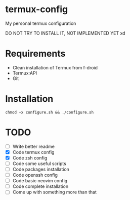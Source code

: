 # termux-config
My personal termux configuration

DO NOT TRY TO INSTALL IT, NOT IMPLEMENTED YET xd
# Requirements
- Clean installation of Termux from f-droid
- Termux:API
- Git

# Installation
`
chmod +x configure.sh && ./configure.sh
`

# TODO
- [ ] Write better readme
- [x] Code termux config 
- [x] Code zsh config 
- [ ] Code some useful scripts
- [ ] Code packages installation 
- [ ] Code openssh config 
- [ ] Code basic neovim config 
- [ ] Code complete installation
- [ ] Come up with something more than that
